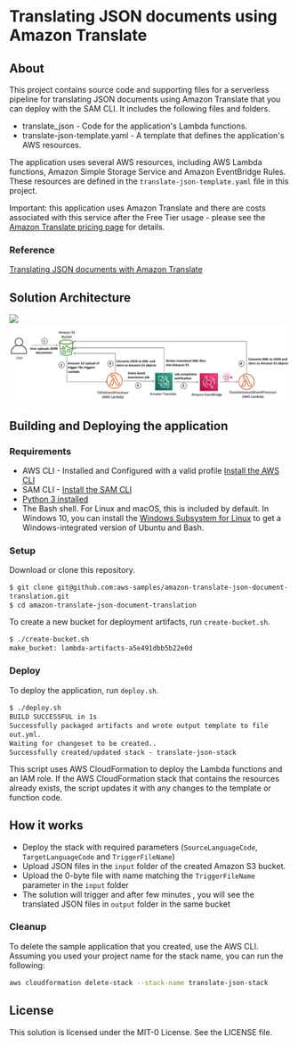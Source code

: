 # Translating JSON documents using Amazon Translate


## About
This project contains source code and supporting files for a serverless pipeline for translating JSON documents using Amazon Translate that you can deploy with the SAM CLI. It includes the following files and folders.

- translate_json - Code for the application's Lambda functions.
- translate-json-template.yaml - A template that defines the application's AWS resources.

The application uses several AWS resources, including AWS Lambda functions, Amazon Simple Storage Service and Amazon EventBridge Rules. These resources are defined in the `translate-json-template.yaml` file in this project. 

Important: this application uses Amazon Translate and there are costs associated with this service after the Free Tier usage - please see the   [Amazon Translate pricing page](https://aws.amazon.com/translate/pricing/) for details.

### Reference
[Translating JSON documents with Amazon Translate](https://aws.amazon.com/blogs/machine-learning/translating-json-documents-using-amazon-translate/) 


## Solution Architecture
![](solution.jpg)
<img src="solution.png" />

## Building and Deploying the application

### Requirements

* AWS CLI - Installed and Configured with a valid profile [Install the AWS CLI](https://docs.aws.amazon.com/cli/latest/userguide/cli-chap-install.html)
* SAM CLI - [Install the SAM CLI](https://docs.aws.amazon.com/serverless-application-model/latest/developerguide/serverless-sam-cli-install.html)
* [Python 3 installed](https://www.python.org/downloads/)
* The Bash shell. For Linux and macOS, this is included by default. In Windows 10, you can install the [Windows Subsystem for Linux](https://docs.microsoft.com/en-us/windows/wsl/install-win10) to get a Windows-integrated version of Ubuntu and Bash.

### Setup
Download or clone this repository.

    $ git clone git@github.com:aws-samples/amazon-translate-json-document-translation.git
    $ cd amazon-translate-json-document-translation

To create a new bucket for deployment artifacts, run `create-bucket.sh`.

    $ ./create-bucket.sh
    make_bucket: lambda-artifacts-a5e491dbb5b22e0d

### Deploy

To deploy the application, run `deploy.sh`.

    $ ./deploy.sh
    BUILD SUCCESSFUL in 1s
    Successfully packaged artifacts and wrote output template to file out.yml.
    Waiting for changeset to be created..
    Successfully created/updated stack - translate-json-stack

This script uses AWS CloudFormation to deploy the Lambda functions and an IAM role. If the AWS CloudFormation stack that contains the resources already exists, the script updates it with any changes to the template or function code.

## How it works
* Deploy the stack  with required parameters (`SourceLanguageCode`, `TargetLanguageCode` and `TriggerFileName`)
* Upload JSON files in the `input` folder of the created Amazon S3 bucket.
* Upload the 0-byte file with name matching the `TriggerFileName` parameter in the `input` folder
* The solution will trigger and after few minutes , you will see the translated JSON files in `output` folder in the same bucket


### Cleanup

To delete the sample application that you created, use the AWS CLI. Assuming you used your project name for the stack name, you can run the following:

```bash
aws cloudformation delete-stack --stack-name translate-json-stack
```

## License

This solution is licensed under the MIT-0 License. See the LICENSE file.



